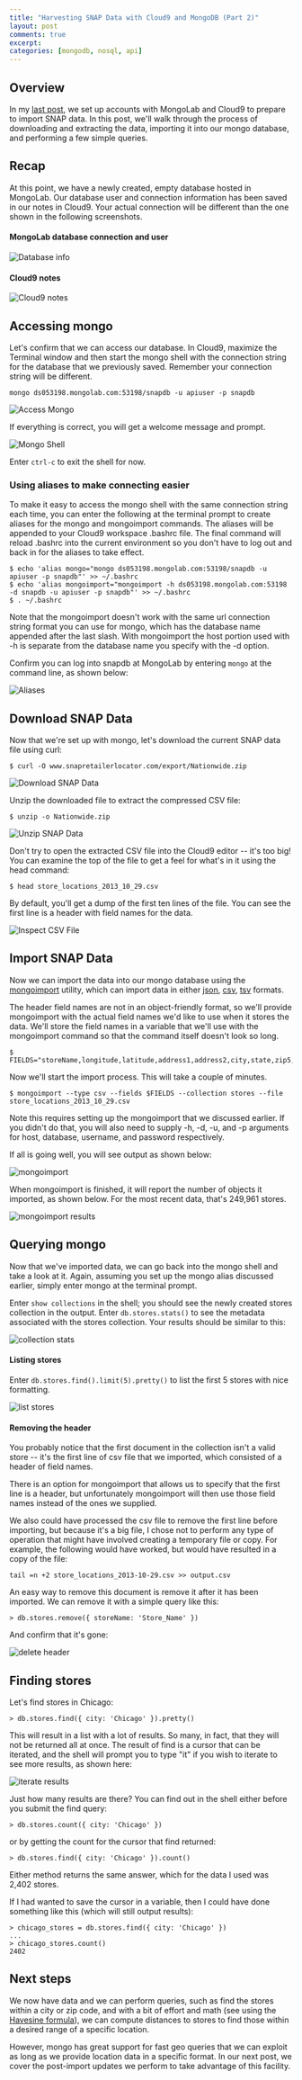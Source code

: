 ```yaml
---
title: "Harvesting SNAP Data with Cloud9 and MongoDB (Part 2)"
layout: post
comments: true
excerpt:
categories: [mongodb, nosql, api]
---
```


## Overview

In my [last post](/2013/11/15/harvesting-snap-data-with-cloud9-and-mongodb-part-1/), we set up accounts with MongoLab and Cloud9 to prepare to import SNAP data. In this post, we'll walk through the process of downloading and extracting the data, importing it into our mongo database, and performing a few simple queries.

## Recap

At this point, we have a newly created, empty database hosted in MongoLab. Our database user and connection information has been saved in our notes in Cloud9. Your actual connection will be different than the one shown in the following screenshots.

#### MongoLab database connection and user

![Database info](/assets/img/snap/mongolab-import-snap.png "Database info")

#### Cloud9 notes

![Cloud9 notes](/assets/img/snap/mongolab-create-db-7.png "Cloud9 notes")

## Accessing mongo

Let's confirm that we can access our database. In Cloud9, maximize the Terminal window and then start the mongo shell with the connection string for the database that we previously saved. Remember your connection string will be different.

```
mongo ds053198.mongolab.com:53198/snapdb -u apiuser -p snapdb
```

![Access Mongo](/assets/img/snap/mongolab-import-snap-02.png "Access Mongo")

If everything is correct, you will get a welcome message and prompt.

![Mongo Shell](/assets/img/snap/mongolab-import-snap-03.png "Mongo Shell")

Enter `ctrl-c` to exit the shell for now.

### Using aliases to make connecting easier

To make it easy to access the mongo shell with the same connection string each time, you can enter the following at the terminal prompt to create aliases for the mongo and mongoimport commands. The aliases will be appended to your Cloud9 workspace .bashrc file. The final command will reload .bashrc into the current environment so you don't have to log out and back in for the aliases to take effect.

    $ echo 'alias mongo="mongo ds053198.mongolab.com:53198/snapdb -u apiuser -p snapdb"' >> ~/.bashrc
    $ echo 'alias mongoimport="mongoimport -h ds053198.mongolab.com:53198 -d snapdb -u apiuser -p snapdb"' >> ~/.bashrc
    $ . ~/.bashrc

Note that the mongoimport doesn't work with the same url connection string format you can use for mongo, which has the database name appended after the last slash. With mongoimport the host portion used with -h is separate from the database name you specify with the -d option.

Confirm you can log into snapdb at MongoLab by entering `mongo` at the command line, as shown below:

![Aliases](/assets/img/snap/mongolab-import-snap-08.png "Aliases")

## Download SNAP Data

Now that we're set up with mongo, let's download the current SNAP data file using curl:

    $ curl -O www.snapretailerlocator.com/export/Nationwide.zip

![Download SNAP Data](/assets/img/snap/mongolab-import-snap-04.png "Download SNAP Data")

Unzip the downloaded file to extract the compressed CSV file:

    $ unzip -o Nationwide.zip

![Unzip SNAP Data](/assets/img/snap/mongolab-import-snap-05.png "Unzip SNAP Data")

Don't try to open the extracted CSV file into the Cloud9 editor -- it's too big! You can examine the top of the file to get a feel for what's in it using the head command:

    $ head store_locations_2013_10_29.csv

By default, you'll get a dump of the first ten lines of the file. You can see the first line is a header with field names for the data.

![Inspect CSV File](/assets/img/snap/mongolab-import-snap-06.png "Inspect CSV file")

## Import SNAP Data

Now we can import the data into our mongo database using the [mongoimport](http://docs.mongodb.org/manual/reference/program/mongoimport/#bin.mongoimport) utility, which can import data in either [json](http://json.org/), [csv](http://en.wikipedia.org/wiki/Comma-separated_values), [tsv](http://en.wikipedia.org/wiki/Tab-separated_values) formats.

The header field names are not in an object-friendly format, so we'll provide mongoimport with the actual field names we'd like to use when it stores the data. We'll store the field names in a variable that we'll use with the mongoimport command so that the command itself doesn't look so long.

    $ FIELDS="storeName,longitude,latitude,address1,address2,city,state,zip5,zip4,county"

Now we'll start the import process. This will take a couple of minutes.

    $ mongoimport --type csv --fields $FIELDS --collection stores --file store_locations_2013_10_29.csv

Note this requires setting up the mongoimport that we discussed earlier. If you didn't do that, you will also need to supply -h, -d, -u, and -p arguments for host, database, username, and password respectively.

If all is going well, you will see output as shown below:

![mongoimport](/assets/img/snap/mongolab-import-snap-09.png "mongoimport")

When mongoimport is finished, it will report the number of objects it imported, as shown below. For the most recent data, that's 249,961 stores.

![mongoimport results](/assets/img/snap/mongolab-import-snap-10.png "mongoimport results")

## Querying mongo

Now that we've imported data, we can go back into the mongo shell and take a look at it. Again, assuming you set up the mongo alias discussed earlier, simply enter mongo at the terminal prompt.

Enter `show collections` in the shell; you should see the newly created stores collection in the output. Enter `db.stores.stats()` to see the metadata associated with the stores collection. Your results should be similar to this:

![collection stats](/assets/img/snap/mongolab-import-snap-11.png "collection stats")

#### Listing stores

Enter `db.stores.find().limit(5).pretty()` to list the first 5 stores with nice formatting.

![list stores](/assets/img/snap/mongolab-import-snap-12.png "list stores")

#### Removing the header

You probably notice that the first document in the collection isn't a valid store -- it's the first line of csv file that we imported, which consisted of a header of field names.

There is an option for mongoimport that allows us to specify that the first line is a header, but unfortunately mongoimport will then use those field names instead of the ones we supplied.

We also could have processed the csv file to remove the first line before importing, but because it's a big file, I chose not to perform any type of operation that might have involved creating a temporary file or copy. For example, the following would have worked, but would have resulted in a copy of the file:

    tail =n +2 store_locations_2013-10-29.csv >> output.csv

An easy way to remove this document is remove it after it has been imported. We can remove it with a simple query like this:

    > db.stores.remove({ storeName: 'Store_Name' })

And confirm that it's gone:

![delete header](/assets/img/snap/mongolab-import-snap-13.png "delete header")

## Finding stores

Let's find stores in Chicago:

    > db.stores.find({ city: 'Chicago' }).pretty()

This will result in a list with a lot of results. So many, in fact, that they will not be returned all at once. The result of find is a cursor that can be iterated, and the shell will prompt you to type "it" if you wish to iterate to see more results, as shown here:

![iterate results](/assets/img/snap/mongolab-import-snap-14.png "iterate results")

Just how many results are there? You can find out in the shell either before you submit the find query:

    > db.stores.count({ city: 'Chicago' })

or by getting the count for the cursor that find returned:

    > db.stores.find({ city: 'Chicago' }).count()

Either method returns the same answer, which for the data I used was 2,402 stores.

If I had wanted to save the cursor in a variable, then I could have done something like this (which will still output results):

    > chicago_stores = db.stores.find({ city: 'Chicago' })
    ...
    > chicago_stores.count()
    2402


## Next steps

We now have data and we can perform queries, such as find the stores within a city or zip code, and with a bit of effort and math (see using the [Havesine formula](http://www.movable-type.co.uk/scripts/latlong.html)), we can compute distances to stores to find those within a desired range of a specific location.

However, mongo has great support for fast geo queries that we can exploit as long as we provide location data in a specific format. In our next post, we cover the post-import updates we perform to take advantage of this facility.
